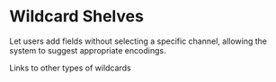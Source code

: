 # Wildcard Shelves

Let users add fields without selecting a specific channel, allowing the system to suggest appropriate encodings.

Links to other types of wildcards  


